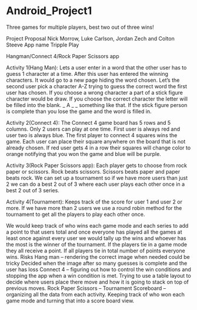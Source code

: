# Android_Project1
Three games for multiple players, best two out of three wins!

Project Proposal Nick Morrow, Luke Carlson, Jordan Zech and Colton Steeve App name Tripple Play

<p>Hangman/Connect 4/Rock Paper Scissors app<p>
<p>Activity 1(Hang Man): Lets a user enter in a word that the other user has to guess 1 character at a time. After this user has entered the winning characters. It would go to a new page hiding the word chosen. Let’s the second user pick a character A-Z trying to guess the correct word the first user has chosen. If you choose a wrong character a part of a stick figure character would be draw. If you choose the correct character the letter will be filled into the blank. _ A _ _ something like that. If the stick figure person is complete than you lose the game and the word is filled in.<p>

<p>Activity 2(Connect 4): The Connect 4 game board has 5 rows and 5 columns. Only 2 users can play at one time. First user is always red and user two is always blue. The first player to connect 4 squares wins the game. Each user can place their square anywhere on the board that is not already chosen. If red user gets 4 in a row their squares will change color to orange notifying that you won the game and blue will be purple.<p>

<p>Activity 3(Rock Paper Scissors app): Each player gets to choose from rock paper or scissors. Rock beats scissors. Scissors beats paper and paper beats rock. We can set up a tournament so if we have more users than just 2 we can do a best 2 out of 3 where each user plays each other once in a best 2 out of 3 series.
  
<p>Activity 4(Tournament): Keeps track of the score for user 1 and user 2 or more. If we have more than 2 users we use a round robin method for the tournament to get all the players to play each other once.<p>
  
<p>We would keep track of who wins each game mode and each series to add a point to that users total and once everyone has played all the games at least once against every user we would tally up the wins and whoever has the most is the winner of the tournament. If the players tie in a game mode they all receive a point. If all players tie in total number of points everyone wins. Risks Hang man – rendering the correct image when needed could be tricky Decided when the image after so many guesses is complete and the user has loss Connect 4 – figuring out how to control the win conditions and stopping the app when a win condition is met. Trying to use a table layout to decide where users place there move and how it is going to stack on top of previous moves. Rock Paper Scissors – Tournament Scoreboard – organizing all the data from each activity. Keeping track of who won each game mode and turning that into a score board view.<p>
